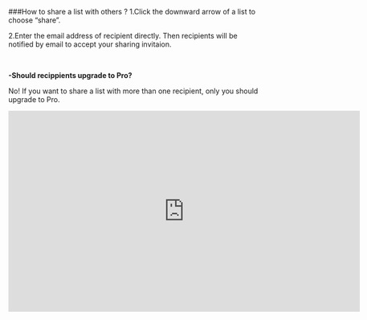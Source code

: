 ###How to share a list with others ?
1.Click the downward arrow of a list to choose “share”.

2.Enter the email address of recipient directly. Then recipients will be notified by email to accept your sharing invitaion.


<br />


**-Should recippients upgrade to Pro?**

No! If you want to share a list with more than one recipient, only you should upgrade to Pro.

<iframe width="700" height="400" src="https://www.youtube.com/embed/YuD9gS2DQyY?list=PLbWRKVi0_aTH4wo0Z2kCuMy7RHV7t9onw" frameborder="0" allowfullscreen></iframe>



